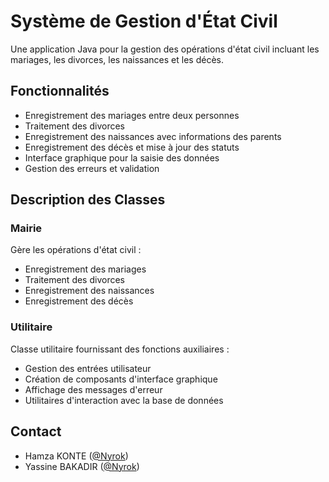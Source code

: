 # Système de Gestion d'État Civil

Une application Java pour la gestion des opérations d'état civil incluant les mariages, les divorces, les naissances et
les décès.

## Fonctionnalités

- Enregistrement des mariages entre deux personnes
- Traitement des divorces
- Enregistrement des naissances avec informations des parents
- Enregistrement des décès et mise à jour des statuts
- Interface graphique pour la saisie des données
- Gestion des erreurs et validation

## Description des Classes

### Mairie

Gère les opérations d'état civil :

- Enregistrement des mariages
- Traitement des divorces
- Enregistrement des naissances
- Enregistrement des décès

### Utilitaire

Classe utilitaire fournissant des fonctions auxiliaires :

- Gestion des entrées utilisateur
- Création de composants d'interface graphique
- Affichage des messages d'erreur
- Utilitaires d'interaction avec la base de données

## Contact

- Hamza KONTE ([@Nyrok](https://github.com/Nyrok))
- Yassine BAKADIR ([@Nyrok](https://github.com/Nyrok))

